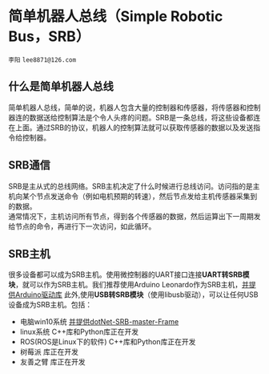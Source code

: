 # 简单机器人总线（Simple Robotic Bus，SRB）
`李阳` `lee8871@126.com`

## 什么是简单机器人总线
简单机器人总线，简单的说，机器人包含大量的控制器和传感器，将传感器和控制器连的数据送给控制算法是个令人头疼的问题。SRB是一条总线，将这些设备都连在上面。通过SRB的协议，机器人的控制算法就可以获取传感器的数据以及发送指令给控制器。</br>
## SRB通信
SRB是主从式的总线网络。SRB主机决定了什么时候进行总线访问。访问指的是主机向某个节点发送命令（例如电机预期的转速），然后节点发给主机传感器采集到的数据。</br>
通常情况下，主机访问所有节点，得到各个传感器的数据，然后运算出下一周期发给节点的命令，再进行下一次访问，如此循环。
## SRB主机
很多设备都可以成为SRB主机。使用微控制器的UART接口连接**UART转SRB模块**，就可以作为SRB主机。我们推荐使用Arduino Leonardo作为SRB主机，[并提供Arduino驱动库](https://github.com/lee8871/SRB-master-arduino)
此外,使用**USB转SRB模块**（使用libusb驱动），可以让任何USB设备成为SRB主机。包括：
* 电脑win10系统 [并提供dotNet-SRB-master-Frame](https://github.com/lee8871/SRB-Frame-dotNet)
* linux系统 C++库和Python库正在开发
* ROS(ROS是Linux下的软件) C++库和Python库正在开发
* 树莓派 库正在开发
* 友善之臂 库正在开发
